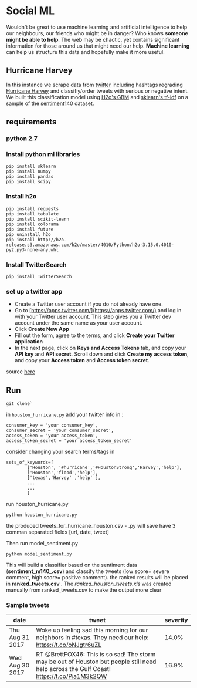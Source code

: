 # Social ML

Wouldn't be great to use machine learning and artificial intelligence to help our neighbours, our friends who might be in danger? Who knows **someone might be able to help**. The web may be chaotic, yet contains significant information for those around us that might need our help. **Machine learning** can help us structure this data and hopefully make it more useful.

## Hurricane Harvey

In this instance we scrape data from [twitter](https://twitter.com/) including hashtags regrading [Hurricane Harvey](https://en.wikipedia.org/wiki/Hurricane_Harvey) and classifiy/order tweets with serious or negative intent. We built this classification model using [H2o's GBM](http://docs.h2o.ai/h2o/latest-stable/h2o-docs/data-science/gbm.html) and [sklearn's tf-idf](http://scikit-learn.org/stable/modules/generated/sklearn.feature_extraction.text.TfidfVectorizer.html) on a sample of the [sentiment140](http://help.sentiment140.com/for-students/) dataset.  

## requirements

### python 2.7

### Install python ml libraries
```
pip install sklearn
pip install numpy
pip install pandas
pip install scipy

```
### Install h2o

```
pip install requests
pip install tabulate
pip install scikit-learn
pip install colorama
pip install future
pip uninstall h2o
pip install http://h2o-release.s3.amazonaws.com/h2o/master/4010/Python/h2o-3.15.0.4010-py2.py3-none-any.whl
```

### Install TwitterSearch

```
pip install TwitterSearch
```

### set up a twitter app

-    Create a Twitter user account if you do not already have one.
-    Go to [https://apps.twitter.com/](https://apps.twitter.com/) and log in with your Twitter user account. This step gives you a Twitter dev account under the same name as your user account.
-    Click **Create New App**
-    Fill out the form, agree to the terms, and click **Create your Twitter application**
-    In the next page, click on **Keys and Access Tokens** tab, and copy your **API key** and **API secret**. Scroll down and click **Create my access token**, and copy your **Access token** and **Access token secret**.

source [here](http://socialmedia-class.org/twittertutorial.html)

## Run

```
git clone`
```


in `houston_hurricane.py` add your twitter info in :

```
consumer_key = 'your consumer_key',
consumer_secret = 'your consumer_secret',
access_token = 'your access_token',
access_token_secret = 'your access_token_secret'
```
consider changing your search terms/tags in 

```
sets_of_keywords=[
        ['Houston', '#hurricane','#HoustonStrong','Harvey','help'],
		['Houston','flood','help'],
        ['texas','Harvey' ,'help' ],
		...
		...
		]
```

run houston_hurricane.py

```
python houston_hurricane.py
```

the produced tweets_for_hurricane_houston.csv - .py will save have 3 comman separated fields [url, date, tweet]


Then run model_sentiment.py

```
python model_sentiment.py

```
This will build a classifier based on the sentiment data (**sentiment_m140_.csv**) and classify the tweets (low score= severe comment, high score= positive comment). 
the ranked results will be placed in **ranked_tweets.csv** . 
The *ranked_houston_tweets.xls* was created manually from ranked_tweets.csv to make the output more clear

### Sample tweets

date | tweet | severity
--- | --- | ---
Thu Aug 31 2017	| Woke up feeling sad this morning for our neighbors in #texas. They need our help: https://t.co/oNJgtr6uZL	| 14.0%
Wed Aug 30 2017	| RT @BrettFOX46: This is so sad! The storm may be out of Houston but people still need help across the Gulf Coast! https://t.co/Pia1M3k2QW	| 16.9%
